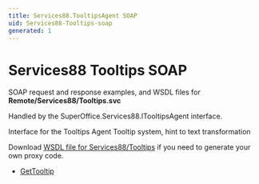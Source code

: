 ```yaml
---
title: Services88.TooltipsAgent SOAP
uid: Services88-Tooltips-soap
generated: 1
---
```


# Services88 Tooltips SOAP

SOAP request and response examples, and WSDL files for **Remote/Services88/Tooltips.svc**

Handled by the <see cref="T:SuperOffice.Services88.ITooltipsAgent">SuperOffice.Services88.ITooltipsAgent</see> interface.

Interface for the Tooltips Agent
Tooltip system, hint to text transformation

Download [WSDL file for Services88/Tooltips](../Services88-Tooltips.md) if you need to generate your own proxy code.

* [GetTooltip](GetTooltip.md)

